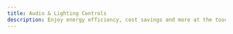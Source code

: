 ```yaml
---
title: Audio & Lighting Controls
description: Enjoy energy efficiency, cost savings and more at the touch of a button.
---
```

